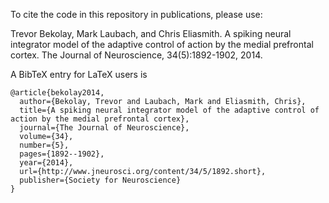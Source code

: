 To cite the code in this repository in publications, please use:

Trevor Bekolay, Mark Laubach, and Chris Eliasmith.
A spiking neural integrator model of the adaptive control of action
by the medial prefrontal cortex.
The Journal of Neuroscience, 34(5):1892-1902, 2014.

A BibTeX entry for LaTeX users is

```TeX
@article{bekolay2014,
  author={Bekolay, Trevor and Laubach, Mark and Eliasmith, Chris},
  title={A spiking neural integrator model of the adaptive control of action by the medial prefrontal cortex},
  journal={The Journal of Neuroscience},
  volume={34},
  number={5},
  pages={1892--1902},
  year={2014},
  url={http://www.jneurosci.org/content/34/5/1892.short},
  publisher={Society for Neuroscience}
}
```
